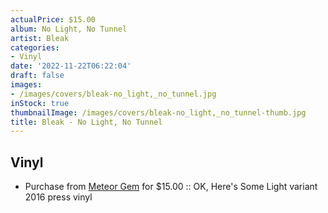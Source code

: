 ```yaml
---
actualPrice: $15.00
album: No Light, No Tunnel
artist: Bleak
categories:
- Vinyl
date: '2022-11-22T06:22:04'
draft: false
images:
- /images/covers/bleak-no_light,_no_tunnel.jpg
inStock: true
thumbnailImage: /images/covers/bleak-no_light,_no_tunnel-thumb.jpg
title: Bleak - No Light, No Tunnel
---
```


## Vinyl
* Purchase from [Meteor Gem](https://meteor-gem.com/products/bleak-no-light-no-tunnel-lp) for $15.00 :: OK, Here's Some Light variant 2016 press vinyl
